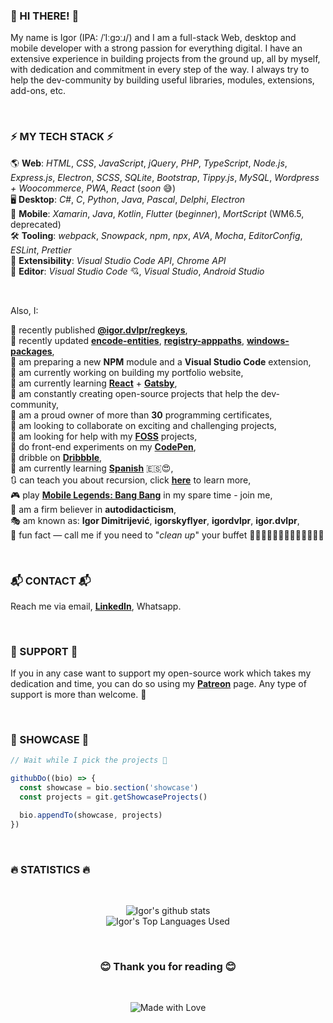 ### 👋 HI THERE! 👋

My name is Igor (IPA: /ˈIːɡɔːɹ/) and I am a full-stack Web, desktop and mobile developer with a strong passion for everything digital.
I have an extensive experience in building projects from the ground up, all by myself, with dedication and commitment in every step of the way.
I always try to help the dev-community by building useful libraries, modules, extensions, add-ons, etc.

<br>

### ⚡ MY TECH STACK ⚡

🌎 **Web**: _HTML_, _CSS_, _JavaScript_, _jQuery_, _PHP_, _TypeScript_, _Node.js_, _Express.js_, _Electron_, _SCSS_, _SQLite_, _Bootstrap_, _Tippy.js_, _MySQL_, _Wordpress + Woocommerce_, _PWA_, _React_ (*soon* 😅) <br>
🖥️ **Desktop**: _C#_, _C_, _Python_, _Java_, _Pascal_, _Delphi_, _Electron_ <br>
📱 **Mobile**: _Xamarin_, _Java_, _Kotlin_, _Flutter_ (*beginner*), _MortScript_ (WM6.5, deprecated) <br>
🛠️ **Tooling**: _webpack_, _Snowpack_, _npm_, _npx_, _AVA_, _Mocha_, _EditorConfig_, _ESLint_, _Prettier_ <br>
🦖 **Extensibility**: _Visual Studio Code API_, _Chrome API_ <br>
🥊 **Editor**: _Visual Studio Code_ 💘, _Visual Studio_, _Android Studio_

<br>

Also, I:

📢 recently published **[@igor.dvlpr/regkeys](https://www.npmjs.com/package/@igor.dvlpr/regkeys)**, <br>
👀 recently updated **[encode-entities](https://www.npmjs.com/package/encode-entities)**, **[registry-apppaths](https://www.npmjs.com/package/registry-apppaths)**, **[windows-packages](https://www.npmjs.com/package/windows-packages)**, <br>
🧃 am preparing a new **NPM** module and a **Visual Studio Code** extension, <br>
💫 am currently working on building my portfolio website, <br>
🌱 am currently learning **[React](https://reactjs.org)** + **[Gatsby](https://www.gatsbyjs.com)**, <br>
🎁 am constantly creating open-source projects that help the dev-community, <br>
📒 am a proud owner of more than **30** programming certificates, <br>
👯 am looking to collaborate on exciting and challenging projects, <br>
🤝 am looking for help with my **[FOSS](https://github.com/igorskyflyer?tab=repositories)** projects, <br>
🧪 do front-end experiments on my **[CodePen](https://codepen.io/igorskyflyer/pens/public/)**, <br>
🏀 dribble on **[Dribbble](https://dribbble.com/igordvlpr)**, <br>
🙊 am currently learning **[Spanish](https://en.m.wikipedia.org/wiki/Spanish_language)** 🇪🇸😍, <br>
🔃 can teach you about recursion, click **[here](https://github.com/igorskyflyer)** to learn more, <br>
🎮 play **[Mobile Legends: Bang Bang](https://mobilelegends.com/en)** in my spare time - join me, <br>
🐬 am a firm believer in **autodidacticism**, <br>
🎭 am known as: **Igor Dimitrijević**, **igorskyflyer**, **igordvlpr**, **igor.dvlpr**, <br>
🤭 fun fact — call me if you need to "_clean up_" your buffet 🍖🧀🥩🍟🍕🌮🌯🍣🍔🍫🍩🥧🥗 <br>

<br>

### 📬 CONTACT 📬

Reach me via email, <a href="https://www.linkedin.com/in/igor-dvlpr"><strong>LinkedIn</strong></a>, Whatsapp.

<br>

### 🎁 SUPPORT 🎁

If you in any case want to support my open-source work which takes my dedication and time, you can do so using my <a href="https://patreon.com/igor_dvlpr"><strong>Patreon</strong></a> page.
Any type of support is more than welcome. 🙂

<br>

### 🌟 SHOWCASE 🌟

```js
// Wait while I pick the projects 🥴

githubDo((bio) => {
  const showcase = bio.section('showcase')
  const projects = git.getShowcaseProjects()

  bio.appendTo(showcase, projects)
})
````

<br>

### 🔥 STATISTICS 🔥

<br>

<p align="center">
  <img src="https://github-readme-stats.vercel.app/api?username=igorskyflyer&count_private=true&show_icons=true&theme=tokyonight&include_all_commits=true&custom_title=👻%20Github%20Stats%20👻" alt="Igor&#39;s github stats">
  <br>
  <img src="https://github-readme-stats.vercel.app/api/top-langs/?username=igorskyflyer&layout=compact&theme=tokyonight&count_private=true&langs_count=8&card_width=445&custom_title=🦕%20My%20Repositories%20Mostly%20Contain%20🐉" alt="Igor&#39;s Top Languages Used">
 </p>

<br>

<h3 align="center">😊 Thank you for reading 😊</h3>

<br>

<p align="center">
  <img src="http://forthebadge.com/images/badges/built-with-love.svg" alt="Made with Love">
</p>
